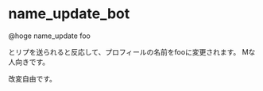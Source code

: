 name_update_bot
===============

@hoge name_update foo

とリプを送られると反応して、プロフィールの名前をfooに変更されます。
Mな人向きです。

改変自由です。
